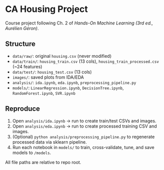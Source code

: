 # CA Housing Project

Course project following Ch. 2 of *Hands-On Machine Learning (3rd ed., Aurélien Géron)*.

## Structure
- `data/raw/`: original `housing.csv` (never modified)
- `data/train/`: `housing_train.csv` (13 cols), `housing_train_processed.csv` (~24 features)
- `data/test/`: `housing_test.csv` (13 cols)
- `images/`: saved plots from IDA/EDA
- `analysis/`: `ida.ipynb`, `eda.ipynb`, `preprocessing_pipeline.py`
- `models/`: `LinearRegression.ipynb`, `DecisionTree.ipynb`, `RandomForest.ipynb`, `SVR.ipynb`

## Reproduce
1. Open `analysis/ida.ipynb` → run to create train/test CSVs and images.
2. Open `analysis/eda.ipynb` → run to create processed training CSV and images.
3. (Optional) `python analysis/preprocessing_pipeline.py` to regenerate processed data via sklearn pipeline.
4. Run each notebook in `models/` to train, cross-validate, tune, and save models to `/models`.

All file paths are relative to repo root.
